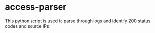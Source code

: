 # access-parser
This python script is used to parse through logs and identify 200 status codes and source IPs
